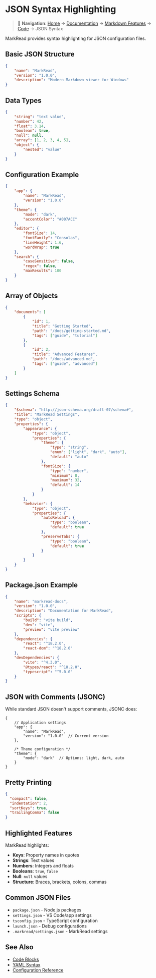 # JSON Syntax Highlighting

> 📍 **Navigation**: [Home](../../../README.md) → [Documentation](../../README.md) → [Markdown Features](../) → [Code](./) → JSON Syntax

MarkRead provides syntax highlighting for JSON configuration files.

## Basic JSON Structure

```json
{
    "name": "MarkRead",
    "version": "1.0.0",
    "description": "Modern Markdown viewer for Windows"
}
```

## Data Types

```json
{
    "string": "text value",
    "number": 42,
    "float": 3.14,
    "boolean": true,
    "null": null,
    "array": [1, 2, 3, 4, 5],
    "object": {
        "nested": "value"
    }
}
```

## Configuration Example

```json
{
    "app": {
        "name": "MarkRead",
        "version": "1.0.0"
    },
    "theme": {
        "mode": "dark",
        "accentColor": "#007ACC"
    },
    "editor": {
        "fontSize": 14,
        "fontFamily": "Consolas",
        "lineHeight": 1.6,
        "wordWrap": true
    },
    "search": {
        "caseSensitive": false,
        "regex": false,
        "maxResults": 100
    }
}
```

## Array of Objects

```json
{
    "documents": [
        {
            "id": 1,
            "title": "Getting Started",
            "path": "/docs/getting-started.md",
            "tags": ["guide", "tutorial"]
        },
        {
            "id": 2,
            "title": "Advanced Features",
            "path": "/docs/advanced.md",
            "tags": ["guide", "advanced"]
        }
    ]
}
```

## Settings Schema

```json
{
    "$schema": "http://json-schema.org/draft-07/schema#",
    "title": "MarkRead Settings",
    "type": "object",
    "properties": {
        "appearance": {
            "type": "object",
            "properties": {
                "theme": {
                    "type": "string",
                    "enum": ["light", "dark", "auto"],
                    "default": "auto"
                },
                "fontSize": {
                    "type": "number",
                    "minimum": 8,
                    "maximum": 32,
                    "default": 14
                }
            }
        },
        "behavior": {
            "type": "object",
            "properties": {
                "autoReload": {
                    "type": "boolean",
                    "default": true
                },
                "preserveTabs": {
                    "type": "boolean",
                    "default": true
                }
            }
        }
    }
}
```

## Package.json Example

```json
{
    "name": "markread-docs",
    "version": "1.0.0",
    "description": "Documentation for MarkRead",
    "scripts": {
        "build": "vite build",
        "dev": "vite",
        "preview": "vite preview"
    },
    "dependencies": {
        "react": "^18.2.0",
        "react-dom": "^18.2.0"
    },
    "devDependencies": {
        "vite": "^4.3.0",
        "@types/react": "^18.2.0",
        "typescript": "^5.0.0"
    }
}
```

## JSON with Comments (JSONC)

While standard JSON doesn't support comments, JSONC does:

```jsonc
{
    // Application settings
    "app": {
        "name": "MarkRead",
        "version": "1.0.0"  // Current version
    },
    
    /* Theme configuration */
    "theme": {
        "mode": "dark"  // Options: light, dark, auto
    }
}
```

## Pretty Printing

```json
{
  "compact": false,
  "indentation": 2,
  "sortKeys": true,
  "trailingComma": false
}
```

## Highlighted Features

MarkRead highlights:
- **Keys**: Property names in quotes
- **Strings**: Text values
- **Numbers**: Integers and floats
- **Booleans**: `true`, `false`
- **Null**: `null` values
- **Structure**: Braces, brackets, colons, commas

## Common JSON Files

- `package.json` - Node.js packages
- `settings.json` - VS Code/app settings
- `tsconfig.json` - TypeScript configuration
- `launch.json` - Debug configurations
- `.markread/settings.json` - MarkRead settings

## See Also

- [Code Blocks](code-blocks.md)
- [YAML Syntax](yaml-syntax.md)
- [Configuration Reference](../../reference/configuration.md)
